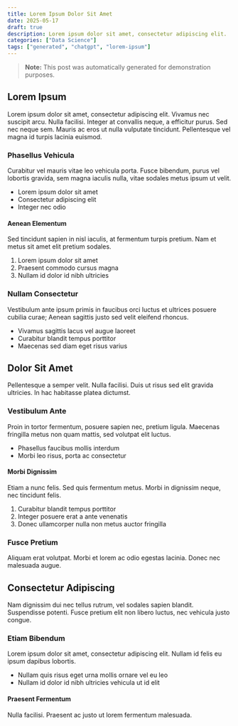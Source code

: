 ```yaml
---
title: Lorem Ipsum Dolor Sit Amet
date: 2025-05-17
draft: true
description: Lorem ipsum dolor sit amet, consectetur adipiscing elit.
categories: ["Data Science"]
tags: ["generated", "chatgpt", "lorem-ipsum"]
---
```


> **Note:** This post was automatically generated for demonstration purposes.

## Lorem Ipsum

Lorem ipsum dolor sit amet, consectetur adipiscing elit. Vivamus nec suscipit arcu. Nulla facilisi. Integer at convallis neque, a efficitur purus. Sed nec neque sem. Mauris ac eros ut nulla vulputate tincidunt. Pellentesque vel magna id turpis lacinia euismod.

### Phasellus Vehicula

Curabitur vel mauris vitae leo vehicula porta. Fusce bibendum, purus vel lobortis gravida, sem magna iaculis nulla, vitae sodales metus ipsum ut velit.

- Lorem ipsum dolor sit amet
- Consectetur adipiscing elit
- Integer nec odio

#### Aenean Elementum

Sed tincidunt sapien in nisl iaculis, at fermentum turpis pretium. Nam et metus sit amet elit pretium sodales.

1. Lorem ipsum dolor sit amet
2. Praesent commodo cursus magna
3. Nullam id dolor id nibh ultricies

### Nullam Consectetur

Vestibulum ante ipsum primis in faucibus orci luctus et ultrices posuere cubilia curae; Aenean sagittis justo sed velit eleifend rhoncus.

- Vivamus sagittis lacus vel augue laoreet
- Curabitur blandit tempus porttitor
- Maecenas sed diam eget risus varius

## Dolor Sit Amet

Pellentesque a semper velit. Nulla facilisi. Duis ut risus sed elit gravida ultricies. In hac habitasse platea dictumst.

### Vestibulum Ante

Proin in tortor fermentum, posuere sapien nec, pretium ligula. Maecenas fringilla metus non quam mattis, sed volutpat elit luctus.

- Phasellus faucibus mollis interdum
- Morbi leo risus, porta ac consectetur

#### Morbi Dignissim

Etiam a nunc felis. Sed quis fermentum metus. Morbi in dignissim neque, nec tincidunt felis.

1. Curabitur blandit tempus porttitor
2. Integer posuere erat a ante venenatis
3. Donec ullamcorper nulla non metus auctor fringilla

### Fusce Pretium

Aliquam erat volutpat. Morbi et lorem ac odio egestas lacinia. Donec nec malesuada augue.

## Consectetur Adipiscing

Nam dignissim dui nec tellus rutrum, vel sodales sapien blandit. Suspendisse potenti. Fusce pretium elit non libero luctus, nec vehicula justo congue.

### Etiam Bibendum

Lorem ipsum dolor sit amet, consectetur adipiscing elit. Nullam id felis eu ipsum dapibus lobortis.

- Nullam quis risus eget urna mollis ornare vel eu leo
- Nullam id dolor id nibh ultricies vehicula ut id elit

#### Praesent Fermentum

Nulla facilisi. Praesent ac justo ut lorem fermentum malesuada.
